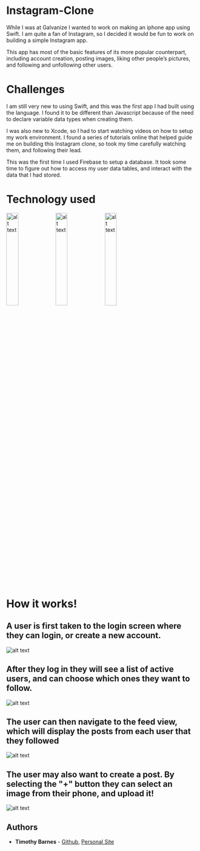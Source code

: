 
# Instagram-Clone
While I was at Galvanize I wanted to work on making an iphone app using Swift. I am quite a fan of Instagram, so I decided it would be fun to work on building a simple Instagram app.

This app has most of the basic features of its more popular counterpart, including account creation, posting images, liking other people’s pictures, and following and unfollowing other users.

# Challenges
I am still very new to using Swift, and this was the first app I had built using the language. I found it to be different than Javascript because of the need to declare variable data types when creating them. 

I was also new to Xcode, so I had to start watching videos on how to setup my work environment. I found a series of tutorials online that helped guide me on building this Instagram clone, so took my time carefully watching them, and following their lead. 

This was the first time I used Firebase to setup a database. It took some time to figure out how to access my user data tables, and interact with the data that I had stored.


# Technology used

<img src="https://user-images.githubusercontent.com/8315971/29005200-7ab86be4-7a9b-11e7-9a8d-e13e8b9988c9.png" alt="alt text" width="25%" height="25%">

<img src="https://www.weheartswift.com/wp-content/uploads/2016/11/xcode-logo-small.png" alt="alt text" width="25%" height="25%">

<img src="https://firebase.google.com/images/social.png" alt="alt text" width="25%" height="25%">


# How it works!

## A user is first taken to the login screen where they can login, or create a new account.
<img src="https://github.com/TheRickestRick/Instagram-Clone-/blob/master/Screen%20Shot%202018-07-17%20at%2011.43.34%20AM.png" alt="alt text">

## After they log in they will see a list of active users, and can choose which ones they want to follow.
<img src="https://github.com/TheRickestRick/Instagram-Clone-/blob/master/Screen%20Shot%202018-07-17%20at%2011.44.03%20AM.png" alt="alt text">

## The user can then navigate to the feed view, which will display the posts from each user that they followed
<img src="https://github.com/TheRickestRick/Instagram-Clone-/blob/master/Screen%20Shot%202018-07-17%20at%2011.44.20%20AM.png" alt="alt text">

## The user may also want to create a post. By selecting the "+" button they can select an image from their phone, and upload it!
<img src="https://github.com/TheRickestRick/Instagram-Clone-/blob/master/Screen%20Shot%202018-07-17%20at%2011.46.21%20AM.png" alt="alt text">

## Authors

* **Timothy Barnes** - [Github](https://github.com/TheRickestRick), [Personal Site]()
